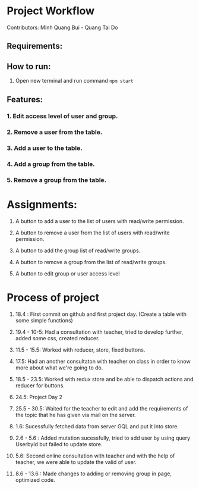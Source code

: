 # Project Workflow

Contributors: Minh Quang Bui - Quang Tai Do

## Requirements:

## How to run:

1. Open new terminal and run command `npm start`

## Features:

### 1. Edit access level of user and group.

### 2. Remove a user from the table.

### 3. Add a user to the table.

### 4. Add a group from the table.

### 5. Remove a group from the table.

# Assignments:

1. A button to add a user to the list of users with read/write permission.

2. A button to remove a user from the list of users with read/write permission.

3. A button to add the group list of read/write groups.

4. A button to remove a group from the list of read/write groups.

5. A button to edit group or user access level

# Process of project

1. 18.4 : First commit on github and first project day.
   (Create a table with some simple functions)

2. 19.4 - 10-5: Had a consultation with teacher, tried to develop further, added some css, created reducer.

3. 11.5 - 15.5: Worked with reducer, store, fixed buttons.

4. 17.5: Had an another consultaton with teacher on class in order to know more about what we're going to do.

5. 18.5 - 23.5: Worked with redux store and be able to dispatch actions and reducer for buttons.

6. 24.5: Project Day 2

7. 25.5 - 30.5: Waited for the teacher to edit and add the requirements of the topic that he has given via mail on the server.

8. 1.6: Sucessfully fetched data from server GQL and put it into store.

9. 2.6 - 5.6 : Added mutation sucessfully, tried to add user by using query UserbyId but failed to update store.

10. 5.6: Second online consultation with teacher and with the help of teacher, we were able to update the valid of user.

11. 8.6 - 13.6 : Made changes to adding or removing group in page, optimized code.
